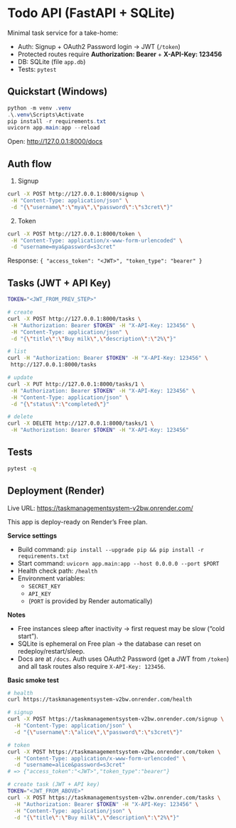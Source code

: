 # Todo API (FastAPI + SQLite)

Minimal task service for a take-home:

-   Auth: Signup + OAuth2 Password login → JWT (`/token`)
-   Protected routes require **Authorization: Bearer <token>** + **X-API-Key: 123456**
-   DB: SQLite (file `app.db`)
-   Tests: `pytest`

## Quickstart (Windows)

```powershell
python -m venv .venv
.\.venv\Scripts\Activate
pip install -r requirements.txt
uvicorn app.main:app --reload
```

Open: <http://127.0.0.1:8000/docs>

## Auth flow

1. Signup

```bash
curl -X POST http://127.0.0.1:8000/signup \
 -H "Content-Type: application/json" \
 -d "{\"username\":\"mya\",\"password\":\"s3cret\"}"
```

2. Token

```bash
curl -X POST http://127.0.0.1:8000/token \
 -H "Content-Type: application/x-www-form-urlencoded" \
 -d "username=mya&password=s3cret"
```

Response: `{ "access_token": "<JWT>", "token_type": "bearer" }`

## Tasks (JWT + API Key)

```bash
TOKEN="<JWT_FROM_PREV_STEP>"

# create
curl -X POST http://127.0.0.1:8000/tasks \
 -H "Authorization: Bearer $TOKEN" -H "X-API-Key: 123456" \
 -H "Content-Type: application/json" \
 -d "{\"title\":\"Buy milk\",\"description\":\"2%\"}"

# list
curl -H "Authorization: Bearer $TOKEN" -H "X-API-Key: 123456" \
 http://127.0.0.1:8000/tasks

# update
curl -X PUT http://127.0.0.1:8000/tasks/1 \
 -H "Authorization: Bearer $TOKEN" -H "X-API-Key: 123456" \
 -H "Content-Type: application/json" \
 -d "{\"status\":\"completed\"}"

# delete
curl -X DELETE http://127.0.0.1:8000/tasks/1 \
 -H "Authorization: Bearer $TOKEN" -H "X-API-Key: 123456"
```

## Tests

```bash
pytest -q
```

## Deployment (Render)

Live URL: https://taskmanagementsystem-v2bw.onrender.com/

This app is deploy-ready on Render’s Free plan.

**Service settings**

-   Build command: `pip install --upgrade pip && pip install -r requirements.txt`
-   Start command: `uvicorn app.main:app --host 0.0.0.0 --port $PORT`
-   Health check path: `/health`
-   Environment variables:
    -   `SECRET_KEY`
    -   `API_KEY`
    -   (`PORT` is provided by Render automatically)

**Notes**

-   Free instances sleep after inactivity → first request may be slow (“cold start”).
-   SQLite is ephemeral on Free plan → the database can reset on redeploy/restart/sleep.
-   Docs are at `/docs`. Auth uses OAuth2 Password (get a JWT from `/token`) and
    all task routes also require `X-API-Key: 123456`.

**Basic smoke test**

```bash
# health
curl https://taskmanagementsystem-v2bw.onrender.com/health

# signup
curl -X POST https://taskmanagementsystem-v2bw.onrender.com/signup \
  -H "Content-Type: application/json" \
  -d "{\"username\":\"alice\",\"password\":\"s3cret\"}"

# token
curl -X POST https://taskmanagementsystem-v2bw.onrender.com/token \
  -H "Content-Type: application/x-www-form-urlencoded" \
  -d "username=alice&password=s3cret"
# => {"access_token":"<JWT>","token_type":"bearer"}

# create task (JWT + API key)
TOKEN="<JWT_FROM_ABOVE>"
curl -X POST https://taskmanagementsystem-v2bw.onrender.com/tasks \
  -H "Authorization: Bearer $TOKEN" -H "X-API-Key: 123456" \
  -H "Content-Type: application/json" \
  -d "{\"title\":\"Buy milk\",\"description\":\"2%\"}"
```
